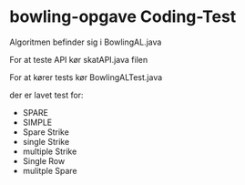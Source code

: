 # bowling-opgave Coding-Test

Algoritmen befinder sig i BowlingAL.java

For at teste API kør skatAPI.java filen

For at kører tests kør BowlingALTest.java

der er lavet test for:

* SPARE
* SIMPLE
* Spare Strike
* single Strike
* multiple Strike
* Single Row
* mulitple Spare
